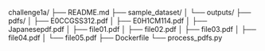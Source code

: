 challenge1a/
├── README.md
├── sample_dataset/
│   └── outputs/
├── pdfs/
│   ├── E0CCGSS312.pdf
│   ├── E0H1CM114.pdf
│   ├── Japanesepdf.pdf
│   ├── file01.pdf
│   ├── file02.pdf
│   ├── file03.pdf
│   ├── file04.pdf
│   └── file05.pdf
├── Dockerfile
└── process_pdfs.py
